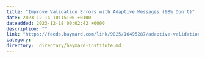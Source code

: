 ```yaml
---
title: "Improve Validation Errors with Adaptive Messages (98% Don’t)"
date: 2023-12-14 10:15:00 +0100
dateadded: 2023-12-18 00:02:42 +0000
description: ""
link: "https://feeds.baymard.com/link/9825/16495287/adaptive-validation-error-messages"
category:
directory: _directory/baymard-institute.md
---
```

